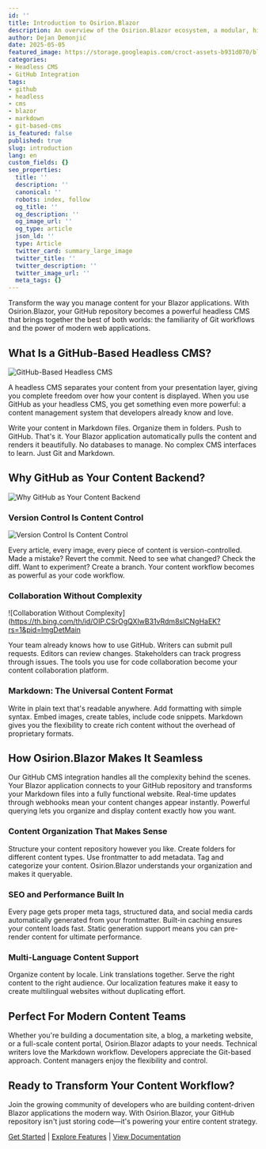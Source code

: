 ```yaml
---
id: ''
title: Introduction to Osirion.Blazor
description: An overview of the Osirion.Blazor ecosystem, a modular, high-performance CMS and component library designed for modern Blazor applications with SSR compatibility.
author: Dejan Demonjić
date: 2025-05-05
featured_image: https://storage.googleapis.com/croct-assets-b931d070/blog/Headless_CMS_within_the_React_framework_3_1_da922d2562/Headless_CMS_within_the_React_framework_3_1_da922d2562.png
categories:
- Headless CMS
- GitHub Integration
tags:
- github
- headless
- cms
- blazor
- markdown
- git-based-cms
is_featured: false
published: true
slug: introduction
lang: en
custom_fields: {}
seo_properties:
  title: ''
  description: ''
  canonical: ''
  robots: index, follow
  og_title: ''
  og_description: ''
  og_image_url: ''
  og_type: article
  json_ld: ''
  type: Article
  twitter_card: summary_large_image
  twitter_title: ''
  twitter_description: ''
  twitter_image_url: ''
  meta_tags: {}
---
```


Transform the way you manage content for your Blazor applications. With Osirion.Blazor, your GitHub repository becomes a powerful headless CMS that brings together the best of both worlds: the familiarity of Git workflows and the power of modern web applications.

## What Is a GitHub-Based Headless CMS?

![GitHub-Based Headless CMS](https://storage.googleapis.com/croct-assets-b931d070/blog/Headless_CMS_within_the_React_framework_3_1_da922d2562/Headless_CMS_within_the_React_framework_3_1_da922d2562.png)

A headless CMS separates your content from your presentation layer, giving you complete freedom over how your content is displayed. When you use GitHub as your headless CMS, you get something even more powerful: a content management system that developers already know and love.

Write your content in Markdown files. Organize them in folders. Push to GitHub. That's it. Your Blazor application automatically pulls the content and renders it beautifully. No databases to manage. No complex CMS interfaces to learn. Just Git and Markdown.

## Why GitHub as Your Content Backend?
![Why GitHub as Your Content Backend](https://1.bp.blogspot.com/-aCbeVVaET5s/XtyIRCd93bI/AAAAAAAANMI/GPdSuhx0QRUbDRlGctco7G6X26X-5tAYwCLcBGAsYHQ/s1600/Setting%2Ba%2BGithub%2Baccount%2Bto%2Bhost%2Bfiles.png)

### Version Control Is Content Control
![Version Control Is Content Control](https://assets.cioinsight.com/uploads/2022/06/What-is-Version-Control.jpeg)

Every article, every image, every piece of content is version-controlled. Made a mistake? Revert the commit. Need to see what changed? Check the diff. Want to experiment? Create a branch. Your content workflow becomes as powerful as your code workflow.

### Collaboration Without Complexity
![Collaboration Without Complexity](https://th.bing.com/th/id/OIP.CSrOgQXlwB31vRdm8slCNgHaEK?rs=1&pid=ImgDetMain

Your team already knows how to use GitHub. Writers can submit pull requests. Editors can review changes. Stakeholders can track progress through issues. The tools you use for code collaboration become your content collaboration platform.

### Markdown: The Universal Content Format

Write in plain text that's readable anywhere. Add formatting with simple syntax. Embed images, create tables, include code snippets. Markdown gives you the flexibility to create rich content without the overhead of proprietary formats.

## How Osirion.Blazor Makes It Seamless

Our GitHub CMS integration handles all the complexity behind the scenes. Your Blazor application connects to your GitHub repository and transforms your Markdown files into a fully functional website. Real-time updates through webhooks mean your content changes appear instantly. Powerful querying lets you organize and display content exactly how you want.

### Content Organization That Makes Sense

Structure your content repository however you like. Create folders for different content types. Use frontmatter to add metadata. Tag and categorize your content. Osirion.Blazor understands your organization and makes it queryable.

### SEO and Performance Built In

Every page gets proper meta tags, structured data, and social media cards automatically generated from your frontmatter. Built-in caching ensures your content loads fast. Static generation support means you can pre-render content for ultimate performance.

### Multi-Language Content Support

Organize content by locale. Link translations together. Serve the right content to the right audience. Our localization features make it easy to create multilingual websites without duplicating effort.

## Perfect For Modern Content Teams

Whether you're building a documentation site, a blog, a marketing website, or a full-scale content portal, Osirion.Blazor adapts to your needs. Technical writers love the Markdown workflow. Developers appreciate the Git-based approach. Content managers enjoy the flexibility and control.

## Ready to Transform Your Content Workflow?

Join the growing community of developers who are building content-driven Blazor applications the modern way. With Osirion.Blazor, your GitHub repository isn't just storing code—it's powering your entire content strategy.

[Get Started](/docs/getting-started) | [Explore Features](/features) | [View Documentation](/docs)

